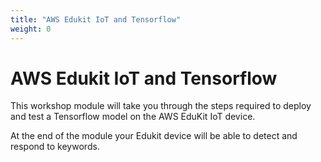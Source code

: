 ```yaml
---
title: "AWS Edukit IoT and Tensorflow"
weight: 0
---
```


# AWS Edukit IoT and Tensorflow

This workshop module will take you through the steps required to deploy and test a Tensorflow model on the AWS EduKit IoT device.  

At the end of the module your Edukit device will be able to detect and respond to keywords.